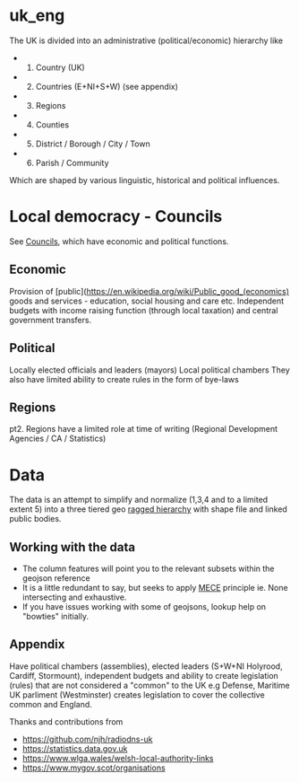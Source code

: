 # uk_eng

The UK is divided into an administrative (political/economic) hierarchy like

- 1. Country (UK)
- 2. Countries (E+NI+S+W) (see appendix)
- 3. Regions
- 4. Counties
- 5. District / Borough / City / Town
- 6. Parish / Community

Which are shaped by various linguistic, historical and political influences.

# Local democracy - Councils
See [Councils](https://www.gov.uk/understand-how-your-council-works), which have economic and political functions.

## Economic
Provision of [public](https://en.wikipedia.org/wiki/Public_good_(economics) goods and services - education, social housing and care etc.
Independent budgets with income raising function (through local taxation) and central government transfers.

## Political
Locally elected officials and leaders (mayors)
Local political chambers
They also have limited ability to create rules in the form of bye-laws

## Regions
pt2. Regions have a limited role at time of writing (Regional Development Agencies / CA / Statistics)

# Data
The data is an attempt to simplify and normalize (1,3,4 and to a limited extent 5) into
a three tiered geo [ragged hierarchy](https://docs.microsoft.com/en-us/analysis-services/multidimensional-models/user-defined-hierarchies-ragged-hierarchies?redirectedfrom=MSDN&view=asallproducts-allversions&viewFallbackFrom=sql-server-ver15) with shape file and linked public bodies.

## Working with the data

- The column features will point you to the relevant subsets within the geojson reference
- It is a little redundant to say, but seeks to apply [MECE](https://en.wikipedia.org/wiki/MECE_principle) principle ie. None intersecting and exhaustive.
- If you have issues working with some of geojsons, lookup help on "bowties" initially.

## Appendix
Have political chambers (assemblies), elected leaders (S+W+NI Holyrood, Cardiff, Stormount), independent budgets and ability to create legislation (rules) that are not considered a "common" to the UK e.g Defense, Maritime
UK parliment (Westminster) creates legislation to cover the collective common and England.

Thanks and contributions from
- https://github.com/njh/radiodns-uk
- https://statistics.data.gov.uk
- https://www.wlga.wales/welsh-local-authority-links
- https://www.mygov.scot/organisations
